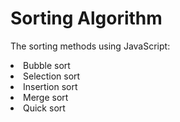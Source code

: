 # Sorting Algorithm
The sorting methods using JavaScript:

<li>Bubble sort</li>
<li>Selection sort</li>
<li>Insertion sort</li>
<li>Merge sort</li>
<li>Quick sort</li>